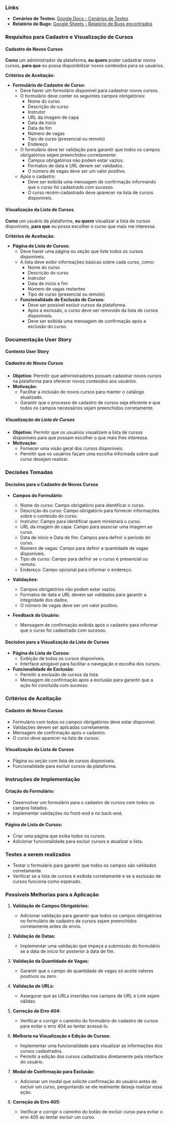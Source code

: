 ### Links 
- **Cenários de Testes:** [Google Docs - Cenários de Testes](https://docs.google.com/document/d/1avHmvPfLLP3J-iGenZR3DpebKAZ4EPfflNww9YXOyq0/edit?usp=sharing)
- **Relatório de Bugs:** [Google Sheets - Relatório de Bugs encontrados](https://docs.google.com/spreadsheets/d/1iReSINRqtrQa62Egwen0_2lDJrkeJqo-/edit?usp=sharing&ouid=113059406305113632086&rtpof=true&sd=true)


### Requisitos para Cadastro e Visualização de Cursos

#### Cadastro de Novos Cursos
**Como** um administrador da plataforma, **eu quero** poder cadastrar novos cursos, **para que** eu possa disponibilizar novos conteúdos para os usuários.

**Critérios de Aceitação:**
- **Formulário de Cadastro de Curso:**
  - Deve haver um formulário disponível para cadastrar novos cursos.
  - O formulário deve conter os seguintes campos obrigatórios:
    - Nome do curso
    - Descrição do curso
    - Instrutor
    - URL da imagem de capa
    - Data de início
    - Data de fim
    - Número de vagas
    - Tipo de curso (presencial ou remoto)
    - Endereço
  - O formulário deve ter validação para garantir que todos os campos obrigatórios sejam preenchidos corretamente:
    - Campos obrigatórios não podem estar vazios.
    - Formatos de data e URL devem ser validados.
    - O número de vagas deve ser um valor positivo.
  - Após o cadastro:
    - Deve ser exibida uma mensagem de confirmação informando que o curso foi cadastrado com sucesso.
    - O curso recém-cadastrado deve aparecer na lista de cursos disponíveis.

#### Visualização da Lista de Cursos
**Como** um usuário da plataforma, **eu quero** visualizar a lista de cursos disponíveis, **para que** eu possa escolher o curso que mais me interessa.

**Critérios de Aceitação:**
- **Página de Lista de Cursos:**
  - Deve haver uma página ou seção que liste todos os cursos disponíveis.
  - A lista deve exibir informações básicas sobre cada curso, como:
    - Nome do curso
    - Descrição do curso
    - Instrutor
    - Data de início e fim
    - Número de vagas restantes
    - Tipo de curso (presencial ou remoto)
  - **Funcionalidade de Exclusão de Cursos:**
    - Deve ser possível excluir cursos da plataforma.
    - Após a exclusão, o curso deve ser removido da lista de cursos disponíveis.
    - Deve ser exibida uma mensagem de confirmação após a exclusão do curso.

### Documentação User Story

#### Contexto User Story

##### Cadastro de Novos Cursos
- **Objetivo:** Permitir que administradores possam cadastrar novos cursos na plataforma para oferecer novos conteúdos aos usuários.
- **Motivação:**
  - Facilitar a inclusão de novos cursos para manter o catálogo atualizado.
  - Garantir que o processo de cadastro de cursos seja eficiente e que todos os campos necessários sejam preenchidos corretamente.

##### Visualização da Lista de Cursos
- **Objetivo:** Permitir que os usuários visualizem a lista de cursos disponíveis para que possam escolher o que mais lhes interessa.
- **Motivação:**
  - Fornecer uma visão geral dos cursos disponíveis.
  - Permitir que os usuários façam uma escolha informada sobre qual curso desejam realizar.

### Decisões Tomadas

#### Decisões para o Cadastro de Novos Cursos
- **Campos do Formulário:**
  - Nome do curso: Campo obrigatório para identificar o curso.
  - Descrição do curso: Campo obrigatório para fornecer informações sobre o conteúdo do curso.
  - Instrutor: Campo para identificar quem ministrará o curso.
  - URL da imagem de capa: Campo para associar uma imagem ao curso.
  - Data de início e Data de fim: Campos para definir o período do curso.
  - Número de vagas: Campo para definir a quantidade de vagas disponíveis.
  - Tipo de curso: Campo para definir se o curso é presencial ou remoto.
  - Endereço: Campo opcional para informar o endereço.

- **Validações:**
  - Campos obrigatórios não podem estar vazios.
  - Formatos de data e URL devem ser validados para garantir a integridade dos dados.
  - O número de vagas deve ser um valor positivo.

- **Feedback do Usuário:**
  - Mensagem de confirmação exibida após o cadastro para informar que o curso foi cadastrado com sucesso.

#### Decisões para a Visualização da Lista de Cursos
- **Página de Lista de Cursos:**
  - Exibição de todos os cursos disponíveis.
  - Interface amigável para facilitar a navegação e escolha dos cursos.
- **Funcionalidade de Exclusão:**
  - Permitir a exclusão de cursos da lista.
  - Mensagem de confirmação após a exclusão para garantir que a ação foi concluída com sucesso.

### Critérios de Aceitação

#### Cadastro de Novos Cursos
- Formulário com todos os campos obrigatórios deve estar disponível.
- Validações devem ser aplicadas corretamente.
- Mensagem de confirmação após o cadastro.
- O curso deve aparecer na lista de cursos.

#### Visualização da Lista de Cursos
- Página ou seção com lista de cursos disponíveis.
- Funcionalidade para excluir cursos da plataforma.

### Instruções de Implementação

#### Criação do Formulário:
- Desenvolver um formulário para o cadastro de cursos com todos os campos listados.
- Implementar validações no front-end e no back-end.

#### Página de Lista de Cursos:
- Criar uma página que exiba todos os cursos.
- Adicionar funcionalidade para excluir cursos e atualizar a lista.

### Testes a serem realizados
- Testar o formulário para garantir que todos os campos são validados corretamente.
- Verificar se a lista de cursos é exibida corretamente e se a exclusão de cursos funciona como esperado.

### Possíveis Melhorias para a Aplicação

1. **Validação de Campos Obrigatórios:**
   - Adicionar validação para garantir que todos os campos obrigatórios no formulário de cadastro de cursos sejam preenchidos corretamente antes do envio.

2. **Validação de Datas:**
   - Implementar uma validação que impeça a submissão do formulário se a data de início for posterior à data de fim.

3. **Validação da Quantidade de Vagas:**
   - Garantir que o campo de quantidade de vagas só aceite valores positivos ou zero.

4. **Validação de URLs:**
   - Assegurar que as URLs inseridas nos campos de URL e Link sejam válidas.

5. **Correção de Erro 404:**
   - Verificar e corrigir o caminho do formulário de cadastro de cursos para evitar o erro 404 ao tentar acessá-lo.

6. **Melhoria na Visualização e Edição de Cursos:**
   - Implementar uma funcionalidade para visualizar as informações dos cursos cadastrados.
   - Permitir a edição dos cursos cadastrados diretamente pela interface do usuário.

7. **Modal de Confirmação para Exclusão:**
   - Adicionar um modal que solicite confirmação do usuário antes de excluir um curso, perguntando se ele realmente deseja realizar essa ação.

8. **Correção de Erro 405:**
   - Verificar e corrigir o caminho do botão de excluir curso para evitar o erro 405 ao tentar excluir um curso.
